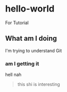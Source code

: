 # hello-world
For Tutorial
## What am I doing
I'm trying to understand Git
### am I getting it
hell nah
> this shi is interesting

